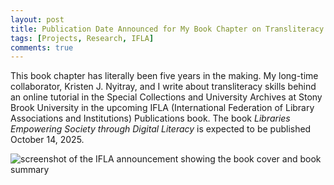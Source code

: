 ```yaml
---
layout: post
title: Publication Date Announced for My Book Chapter on Transliteracy in Archival Teaching
tags: [Projects, Research, IFLA]
comments: true
---
```

This book chapter has literally been five years in the making. My long-time collaborator, Kristen J. Nyitray, and I write about transliteracy skills behind an online tutorial in the Special Collections and University Archives at Stony Brook University in the upcoming IFLA (International Federation of Library Associations and Institutions) Publications book. The book _Libraries Empowering Society through Digital Literacy_ is expected to be published October 14, 2025. 

![screenshot of the IFLA announcement showing the book cover and book summary](https://github.com/user-attachments/assets/5a6f281e-9986-453d-8b87-dbb11e2698fc)
